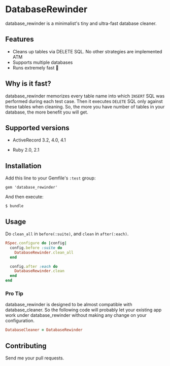 # DatabaseRewinder

database\_rewinder is a minimalist's tiny and ultra-fast database cleaner.

## Features

* Cleans up tables via DELETE SQL. No other strategies are implemented ATM
* Supports multiple databases
* Runs extremely fast :dash:

## Why is it fast?

database\_rewinder memorizes every table name into which `INSERT` SQL was performed during each test case.
Then it executes `DELETE` SQL only against these tables when cleaning.
So, the more you have number of tables in your database, the more benefit you will get.

## Supported versions

* ActiveRecord 3.2, 4.0, 4.1

* Ruby 2.0, 2.1

## Installation

Add this line to your Gemfile's `:test` group:

    gem 'database_rewinder'

And then execute:

    $ bundle

## Usage

Do `clean_all` in `before(:suite)`, and `clean` in `after(:each)`.

```ruby
RSpec.configure do |config|
  config.before :suite do
    DatabaseRewinder.clean_all
  end

  config.after :each do
    DatabaseRewinder.clean
  end
end
```

### Pro Tip

database\_rewinder is designed to be almost compatible with database\_cleaner.
So the following code will probably let your existing app work under database\_rewinder without making any change on your configuration.

```ruby
DatabaseCleaner = DatabaseRewinder
```

## Contributing

Send me your pull requests.
